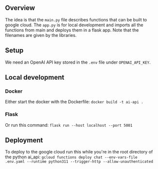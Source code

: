 ## Overview
The idea is that the `main.py` file describes functions that can be built to google cloud.
The `app.py` is for local development and imports all the functions from main and deploys them in a flask app.
Note that the filenames are given by the libraries.

## Setup
We need an OpenAI API key stored in the `.env` file under `OPENAI_API_KEY`.

## Local development
### Docker
Either start the docker with the Dockerfile:
`docker build -t ai-api .`

### Flask
Or run this command:
`flask run --host localhost --port 5001`

## Deployment
To deploy to the google cloud run this while you're in the root directory of the python ai_api:
`gcloud functions deploy chat --env-vars-file .env.yaml --runtime python311 --trigger-http --allow-unauthenticated`